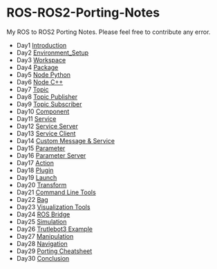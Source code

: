 # ROS-ROS2-Porting-Notes
My ROS to ROS2 Porting Notes. Please feel free to contribute any error.

* Day1 [Introduction](Day1_Introduction.md)
* Day2 [Environment_Setup](Day2_Environment_Setup.md)
* Day3 [Workspace](Day3_Workspace.md)
* Day4 [Package](Day4_Package.md)
* Day5 [Node Python](Day5_Node_Python.md)
* Day6 [Node C++](Day6_Node_CPP.md)
* Day7 [Topic](Day7_Topic.md)
* Day8 [Topic Publisher](Day8_Topic_Publisher.md)
* Day9 [Topic Subscriber](Day9_Topic_Subscriber.md)
* Day10 [Component](Day10_Component.md)
* Day11 [Service](Day11_Service.md)
* Day12 [Service Server](Day12_Service_Server.md)
* Day13 [Service Client](Day13_Service_Client.md)
* Day14 [Custom Message & Service](Day14_Custom_msg_srv.md)
* Day15 [Parameter](Day15_Parameter.md)
* Day16 [Parameter Server](Day16_Parameter_Server.md)
* Day17 [Action](Day17_Action.md)
* Day18 [Plugin](Day18_Plugin.md)
* Day19 [Launch](Day19_Launch.md)
* Day20 [Transform](Day20_Transform.md)
* Day21 [Command Line Tools](Day21_Command_Line_Tools.md)
* Day22 [Bag](Day22_Bag.md)
* Day23 [Visualization Tools](Day23_Visualization_Tools.md)
* Day24 [ROS Bridge](Day24_ROS_Bridge.md)
* Day25 [Simulation](Day25_Simulation.md)
* Day26 [Trutlebot3 Example](Day26_Turtlebot3.md)
* Day27 [Manipulation](Day27_Manipulation.md)
* Day28 [Navigation](Day28_Navigation.md)
* Day29 [Porting Cheatsheet](Day29_Cheatsheet.md)
* Day30 [Conclusion](Day30_Conclusion.md)